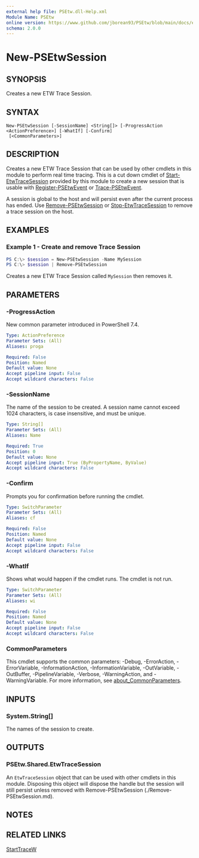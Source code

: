 ```yaml
---
external help file: PSEtw.dll-Help.xml
Module Name: PSEtw
online version: https://www.github.com/jborean93/PSEtw/blob/main/docs/en-US/New-PSEtwSession.md
schema: 2.0.0
---
```


# New-PSEtwSession

## SYNOPSIS
Creates a new ETW Trace Session.

## SYNTAX

```
New-PSEtwSession [-SessionName] <String[]> [-ProgressAction <ActionPreference>] [-WhatIf] [-Confirm]
 [<CommonParameters>]
```

## DESCRIPTION
Creates a new ETW Trace Session that can be used by other cmdlets in this module to perform real time tracing.
This is a cut down cmdlet of [Start-EtwTraceSession](https://learn.microsoft.com/en-us/powershell/module/eventtracingmanagement/start-etwtracesession?view=windowsserver2022-ps) provided by this module to create a new session that is usable with [Register-PSEtwEvent](./Register-PSEtwEvent.md) or [Trace-PSEtwEvent](./Trace-PSEtwEvent.md).

A session is global to the host and will persist even after the current process has ended.
Use [Remove-PSEtwSession](./Remove-PSEtwSession.md) or [Stop-EtwTraceSession](https://learn.microsoft.com/en-us/powershell/module/eventtracingmanagement/stop-etwtracesession?view=windowsserver2022-ps) to remove a trace session on the host.

## EXAMPLES

### Example 1 - Create and remove Trace Session
```powershell
PS C:\> $session = New-PSEtwSession -Name MySession
PS C:\> $session | Remove-PSEtwSession
```

Creates a new ETW Trace Session called `MySession` then removes it.

## PARAMETERS

### -ProgressAction
New common parameter introduced in PowerShell 7.4.

```yaml
Type: ActionPreference
Parameter Sets: (All)
Aliases: proga

Required: False
Position: Named
Default value: None
Accept pipeline input: False
Accept wildcard characters: False
```

### -SessionName
The name of the session to be created.
A session name cannot exceed 1024 characters, is case insensitive, and must be unique.

```yaml
Type: String[]
Parameter Sets: (All)
Aliases: Name

Required: True
Position: 0
Default value: None
Accept pipeline input: True (ByPropertyName, ByValue)
Accept wildcard characters: False
```

### -Confirm
Prompts you for confirmation before running the cmdlet.

```yaml
Type: SwitchParameter
Parameter Sets: (All)
Aliases: cf

Required: False
Position: Named
Default value: None
Accept pipeline input: False
Accept wildcard characters: False
```

### -WhatIf
Shows what would happen if the cmdlet runs. The cmdlet is not run.

```yaml
Type: SwitchParameter
Parameter Sets: (All)
Aliases: wi

Required: False
Position: Named
Default value: None
Accept pipeline input: False
Accept wildcard characters: False
```

### CommonParameters
This cmdlet supports the common parameters: -Debug, -ErrorAction, -ErrorVariable, -InformationAction, -InformationVariable, -OutVariable, -OutBuffer, -PipelineVariable, -Verbose, -WarningAction, and -WarningVariable. For more information, see [about_CommonParameters](http://go.microsoft.com/fwlink/?LinkID=113216).

## INPUTS

### System.String[]
The names of the session to create.

## OUTPUTS

### PSEtw.Shared.EtwTraceSession
An `EtwTraceSession` object that can be used with other cmdlets in this module. Disposing this object will dispose the handle but the session will still persist unless removed with Remove-PSEtwSession (./Remove-PSEtwSession.md).

## NOTES

## RELATED LINKS

[StartTraceW](https://learn.microsoft.com/en-us/windows/win32/api/evntrace/nf-evntrace-starttracew)
